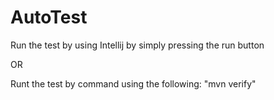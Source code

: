 # AutoTest

Run the test by using Intellij by simply pressing the run button

OR

Runt the test by command using the following: "mvn verify"